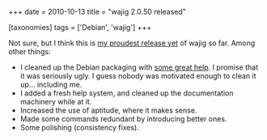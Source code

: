 +++
date = 2010-10-13
title = "wajig 2.0.50 released"

[taxonomies]
tags = ['Debian', 'wajig']
+++

Not sure, but I think this is [my proudest release yet] of wajig so far.
Among other things:

-   I cleaned up the Debian packaging with [some great help]. I promise
    that it was seriously ugly. I guess nobody was motivated enough to
    clean it up... including me.
-   I added a fresh help system, and cleaned up the documentation
    machinery while at it.
-   Increased the use of aptitude, where it makes sense.
-   Made some commands redundant by introducing better ones.
-   Some polishing (consistency fixes).

  [my proudest release yet]: http://lists.debian.org/debian-devel-changes/2010/10/msg00611.html
  [some great help]: http://savetheions.com/2010/01/20/packaging-python-applicationsmodules-for-debian/
